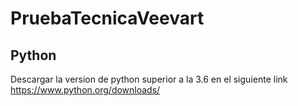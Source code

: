# PruebaTecnicaVeevart
## Python
Descargar la version de python superior a la 3.6 en el siguiente link https://www.python.org/downloads/
